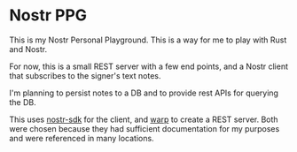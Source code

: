 # Nostr PPG

This is my Nostr Personal Playground. This is a way for me to play with Rust and Nostr.

For now, this is a small REST server with a few end points, and a Nostr client that subscribes to the signer's text notes.

I'm planning to persist notes to a DB and to provide rest APIs for querying the DB.

This uses [nostr-sdk](https://github.com/rust-nostr/nostr/tree/master/crates/nostr-sdk) for the client, and [warp](https://github.com/seanmonstar/warp) to create a REST server. Both were chosen because they had sufficient documentation for my purposes and were referenced in many locations.